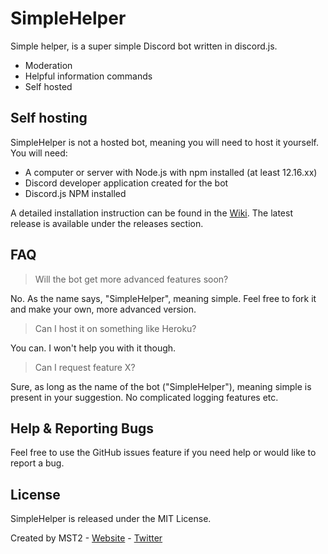 # SimpleHelper

Simple helper, is a super simple Discord bot written in discord.js.

  - Moderation
  - Helpful information commands
  - Self hosted

## Self hosting

SimpleHelper is not a hosted bot, meaning you will need to host it yourself. You will need:
  - A computer or server with Node.js with npm installed (at least 12.16.xx)
  - Discord developer application created for the bot
  - Discord.js NPM installed

A detailed installation instruction can be found in the [Wiki](https://github.com/MST-2/simplehelper/wiki).
The latest release is available under the releases section. 

## FAQ

> Will the bot get more advanced features soon?

No. As the name says, "SimpleHelper", meaning simple. Feel free to fork it and make your own, more advanced version.

> Can I host it on something like Heroku?

You can. I won't help you with it though.

> Can I request feature X?

Sure, as long as the name of the bot ("SimpleHelper"), meaning simple is present in your suggestion. No complicated logging features etc.



## Help & Reporting Bugs

Feel free to use the GitHub issues feature if you need help or would like to report a bug.



## License

SimpleHelper is released under the MIT License.


Created by MST2 - [Website](https://mst2.me) - [Twitter](https://twitter.com/MST2IsARobot) 

